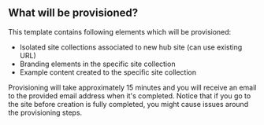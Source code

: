 ## What will be provisioned?

This template contains following elements which will be provisioned:

- Isolated site collections associated to new hub site (can use existing URL)
- Branding elements in the specific site collection
- Example content created to the specific site collection

Provisioning will take approximately 15 minutes and you will receive an email to the provided email address when it's completed. Notice that if you go to the site before creation is fully completed, you might cause issues around the provisioning steps.
